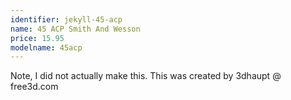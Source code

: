 ```yaml
---
identifier: jekyll-45-acp
name: 45 ACP Smith And Wesson
price: 15.95
modelname: 45acp
---
```

Note, I did not actually make this. This was created by 3dhaupt @ free3d.com